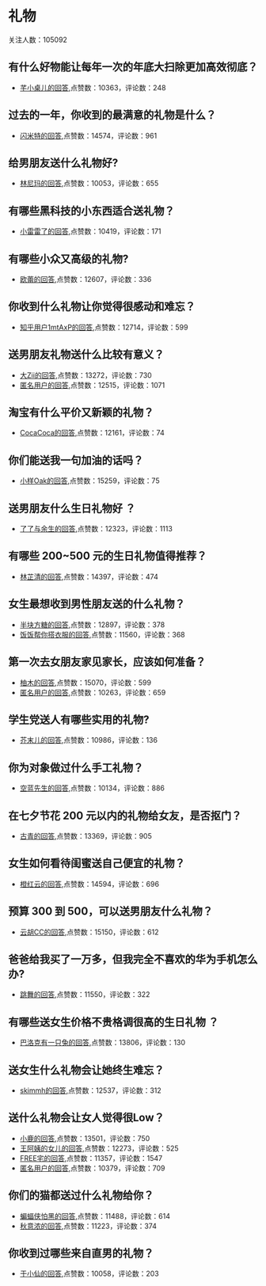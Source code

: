#  礼物 
关注人数：105092
## 有什么好物能让每年一次的年底大扫除更加高效彻底？
- [芊小桌儿的回答](https://www.zhihu.com/question/364278774/answer/960121685),点赞数：10363，评论数：248
## 过去的一年，你收到的最满意的礼物是什么？
- [闪米特的回答](https://www.zhihu.com/question/39696253/answer/83645992),点赞数：14574，评论数：961
## 给男朋友送什么礼物好?
- [林尼玛的回答](https://www.zhihu.com/question/24084269/answer/135992345),点赞数：10053，评论数：655
## 有哪些黑科技的小东西适合送礼物？
- [小雷雷了的回答](https://www.zhihu.com/question/267703735/answer/692755824),点赞数：10419，评论数：171
## 有哪些小众又高级的礼物?
- [欧蕾的回答](https://www.zhihu.com/question/330807220/answer/1774481017),点赞数：12607，评论数：336
## 你收到什么礼物让你觉得很感动和难忘？
- [知乎用户1mtAxP的回答](https://www.zhihu.com/question/292505932/answer/637363390),点赞数：12714，评论数：599
## 送男朋友礼物送什么比较有意义？
- [大Zii的回答](https://www.zhihu.com/question/30679600/answer/1141090968),点赞数：13272，评论数：730
- [匿名用户的回答](https://www.zhihu.com/question/30679600/answer/149498894),点赞数：12515，评论数：1071
## 淘宝有什么平价又新颖的礼物？
- [CocaCoca的回答](https://www.zhihu.com/question/267140041/answer/1445139946),点赞数：12161，评论数：74
## 你们能送我一句加油的话吗？
- [小样Oak的回答](https://www.zhihu.com/question/375220027/answer/1149018935),点赞数：15259，评论数：75
## 送男朋友什么生日礼物好 ？
- [了了与余生的回答](https://www.zhihu.com/question/287500965/answer/769699430),点赞数：12323，评论数：1113
## 有哪些 200~500 元的生日礼物值得推荐？
- [林芷清的回答](https://www.zhihu.com/question/39371344/answer/83108800),点赞数：14397，评论数：474
## 女生最想收到男性朋友送的什么礼物？
- [半块方糖的回答](https://www.zhihu.com/question/21054413/answer/1623394372),点赞数：12897，评论数：378
- [饭饭帮你搭衣服的回答](https://www.zhihu.com/question/21054413/answer/1210558091),点赞数：11560，评论数：368
## 第一次去女朋友家见家长，应该如何准备？
- [柚木的回答](https://www.zhihu.com/question/38219371/answer/622243920),点赞数：15070，评论数：599
- [匿名用户的回答](https://www.zhihu.com/question/38219371/answer/622290198),点赞数：10263，评论数：659
## 学生党送人有哪些实用的礼物?
- [芥末儿的回答](https://www.zhihu.com/question/314076042/answer/676868590),点赞数：10986，评论数：136
## 你为对象做过什么手工礼物？
- [空蓝先生的回答](https://www.zhihu.com/question/322143200/answer/696371216),点赞数：10134，评论数：886
## 在七夕节花 200 元以内的礼物给女友，是否抠门？
- [古青的回答](https://www.zhihu.com/question/64302304/answer/219494593),点赞数：13369，评论数：905
## 女生如何看待闺蜜送自己便宜的礼物？
- [橙红云的回答](https://www.zhihu.com/question/275826374/answer/856735193),点赞数：14594，评论数：696
## 预算 300 到 500，可以送男朋友什么礼物？
- [云胡CC的回答](https://www.zhihu.com/question/26127574/answer/1723321777),点赞数：15150，评论数：612
## 爸爸给我买了一万多，但我完全不喜欢的华为手机怎么办?
- [跳舞的回答](https://www.zhihu.com/question/516388958/answer/-1877697196),点赞数：11550，评论数：322
## 有哪些送女生价格不贵格调很高的生日礼物 ？
- [巴洛克有一只兔的回答](https://www.zhihu.com/question/277831030/answer/1863051982),点赞数：13806，评论数：130
## 送女生什么礼物会让她终生难忘？
- [skimmh的回答](https://www.zhihu.com/question/22544804/answer/1762421558),点赞数：12537，评论数：312
## 送什么礼物会让女人觉得很Low？
- [小鹿的回答](https://www.zhihu.com/question/315215573/answer/687243550),点赞数：13501，评论数：750
- [王阿姨的女儿的回答](https://www.zhihu.com/question/315215573/answer/669354352),点赞数：12273，评论数：525
- [FREE宅的回答](https://www.zhihu.com/question/315215573/answer/646462163),点赞数：11357，评论数：1547
- [匿名用户的回答](https://www.zhihu.com/question/315215573/answer/708836193),点赞数：10379，评论数：709
## 你们的猫都送过什么礼物给你？
- [蝙蝠侠怕黑的回答](https://www.zhihu.com/question/35584291/answer/855991405),点赞数：11488，评论数：614
- [秋意浓的回答](https://www.zhihu.com/question/35584291/answer/814999600),点赞数：11223，评论数：374
## 你收到过哪些来自直男的礼物？
- [于小仙的回答](https://www.zhihu.com/question/324459830/answer/777627761),点赞数：10058，评论数：203
